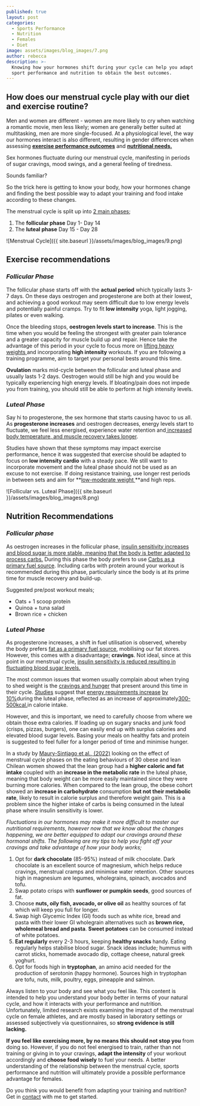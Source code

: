 ```yaml
---
published: true
layout: post
categories:
  - Sports Performance
  - Nutrition
  - Females
  - Diet
image: assets/images/blog_images/7.png
author: rebecca
description: >-
  Knowing how your hormones shift during your cycle can help you adapt your
  sport performance and nutrition to obtain the best outcomes.
---
```

## How does our menstrual cycle play with our diet and exercise routine? 

Men and women are different - women are more likely to cry when watching a romantic movie, men less likely; women are generally better suited at multitasking,  men are more single-focused. At a physiological level, the way our hormones interact is also different, resulting  in gender differences when assessing **[exercise performance outcomes](https://www.mdpi.com/1660-4601/19/9/4946/htm)** and **[nutritional needs. ](https://jissn.biomedcentral.com/articles/10.1186/s12970-021-00422-8)**

Sex hormones fluctuate during our menstrual cycle, manifesting in periods of sugar cravings, mood swings, and a general feeling of tiredness.

Sounds familiar? 

So the trick here is getting to know your body, how your hormones change and finding the best possible way to adapt your training and food intake according to these changes. 

The menstrual cycle is split up into [2 main phases](https://www.ncbi.nlm.nih.gov/books/NBK279054/); 

1. The **follicular phase** Day 1- Day 14
2. The **luteal phase**  Day 15 - Day 28 

![Menstrual Cycle]({{ site.baseurl }}/assets/images/blog_images/9.png)

## Exercise recommendations

### _Follicular Phase_

The follicular phase starts off with the **actual period** which typically lasts 3-7 days. On these days oestrogen and progesterone are both at their lowest, and achieving a good workout may seem difficult due to low energy levels and potentially painful cramps. Try to fit **low intensity** yoga, light jogging, pilates or even walking. 

Once the bleeding stops, **oestrogen levels start to increase**. This is the time when you would be feeling the strongest with greater pain tolerance and a greater capacity for muscle build up and repair. Hence take the advantage of this period in your cycle to focus more on [lifting heavy weights ](https://www.ncbi.nlm.nih.gov/pmc/articles/PMC4236309/)and incorporating **high intensity** workouts. If you are following a training programme, aim to target your personal bests around this time. 

**Ovulation** marks mid-cycle between the follicular and luteal phase and usually lasts 1-2 days. Oestrogen would still be high and you would be typically experiencing high energy levels. If bloating/pain does not impede you from training, you should still be able to perform at high intensity levels. 

### _Luteal Phase_

Say hi to progesterone, the sex hormone that starts causing havoc to us all. As **progesterone increases** and oestrogen decreases, energy levels start to fluctuate, we feel less energised, experience water retention and[ increased body temperature, and muscle recovery takes longer](https://jissn.biomedcentral.com/articles/10.1186/s12970-021-00422-8). 

Studies have shown that these symptoms may impact exercise performance, hence it was suggested that exercise should be adapted to focus on **low intensity cardio** with a steady pace. We still want to incorporate movement and the luteal phase should not be used as an excuse to not exercise. If doing resistance training, use longer rest periods in between sets and aim for **[low-moderate weight ](https://www.ncbi.nlm.nih.gov/pmc/articles/PMC5376807/)**and high reps. 

![Follicular vs. Luteal Phase]({{ site.baseurl }}/assets/images/blog_images/8.png)

## Nutrition Recommendations

### _Follicular phase_

As oestrogen increases in the follicular phase, [insulin sensitivity increases and blood sugar is more stable, meaning that the body is better adapted to process carbs.](https://jissn.biomedcentral.com/articles/10.1186/s12970-021-00422-8) During this phase the body prefers to use [Carbs as a primary fuel source](https://www.mdpi.com/978584). Including carbs with protein around your workout is recommended during this phase, particularly since the body is at its prime time for muscle recovery and build-up. 

Suggested pre/post workout meals; 

- Oats + 1 scoop protein 
- Quinoa + tuna salad
- Brown rice + chicken

### _Luteal Phase_

As progesterone increases, a shift in fuel utilisation is observed, whereby the body prefers [fat as a primary fuel source](https://www.mdpi.com/978584), mobilising our fat stores. However, this comes with a disadvantage; **cravings**. Not ideal, since at this point in our menstrual cycle, [insulin sensitivity is reduced resulting in fluctuating blood sugar levels.](https://jissn.biomedcentral.com/articles/10.1186/s12970-021-00422-8)

The most common issues that women usually complain about when trying to shed weight is the [cravings and hunger](https://www.sciencedirect.com/science/article/abs/pii/S0306453020301323) that present around this time in their cycle. [Studies](https://journals.plos.org/plosone/article?id=10.1371/journal.pone.0236025) suggest that [energy requirements increase](https://pubmed.ncbi.nlm.nih.gov/31981319/) [by 10%](https://www.cambridge.org/core/journals/proceedings-of-the-nutrition-society/article/resting-metabolic-rate-and-the-menstrual-cycle/FA5305059409B786DB3C4AE19183ECFB)during the luteal phase, reflected as an increase of approximately[300-500kcal.](https://www.sciencedirect.com/science/article/abs/pii/S0003426616300919?via%3Dihub)in calorie intake.

However, and this is important, we need to carefully choose from where we obtain those extra calories. If loading up on sugary snacks and junk food (crisps, pizzas, burgers), one can easily end up with surplus calories and elevated blood sugar levels. Basing your meals on healthy fats and protein is suggested to feel fuller for a longer period of time and minimise hunger. 

In a study by [ Maury-Sintjago et al., (2022)](https://www.mdpi.com/2072-6643/14/10/1997/htm) looking on the effect of menstrual cycle phases on the eating behaviours of 30 obese and lean Chilean women showed that the lean group had a **higher caloric and fat intake** coupled with an **increase in the metabolic rate** in the luteal phase, meaning that body weight can be more easily maintained since they were burning more calories. When compared to the lean group, the obese cohort showed an **increase in carbohydrate** consumption **but not their metabolic rate**, likely to result in calorie surplus and therefore weight gain. This is a problem since the higher intake of carbs is being consumed in the luteal phase where insulin sensitivity is lower.  

_Fluctuations in our hormones may make it more difficult to master our nutritional requirements, however now that we know about the changes happening, we are better equipped to adapt our cravings around these hormonal shifts. The following are my tips to help you fight off your cravings and take advantage of how your body works;_

1. Opt for **dark chocolate** (85-95%) instead of milk chocolate. Dark chocolate is an excellent source of magnesium, which helps reduce cravings, menstrual cramps and minimise water retention. Other sources high in magnesium are legumes, wholegrains, spinach, avocados and tofu. 
2. Swap potato crisps with **sunflower or pumpkin seeds**, good sources of fat.
3. Choose **nuts, oily fish, avocado, or olive oil** as healthy sources of fat which will keep you full for longer. 
4. Swap high Glycemic Index (GI) foods such as white rice, bread and pasta with their lower GI wholegrain alternatives such as **brown rice, wholemeal bread and pasta**. **Sweet potatoes** can be consumed instead of white potatoes.
5. **Eat regularly** every 2-3 hours, keeping **healthy snacks** handy. Eating regularly helps stabilise blood sugar. Snack ideas include; hummus with carrot sticks, homemade avocado dip, cottage cheese, natural greek yoghurt. 
6. Opt for foods high in **tryptophan**, an amino acid needed for the production of serotonin (happy hormone). Sources high in tryptophan are tofu, nuts, milk, poultry, eggs, pineapple and salmon. 

Always listen to your body and see what you feel like. This content is intended to help you understand your body better in terms of your natural cycle, and how it interacts with your performance and nutrition. Unfortunately, limited research exists examining the impact of the menstrual cycle on female athletes, and are mostly based in laboratory settings or assessed subjectively via questionnaires, so **strong evidence is still lacking.**

**If you feel like exercising more, by no means this should not stop you** from doing so. However, if you do not feel energised to train, rather than not training or giving in to your cravings, **adapt the intensity** of your workout accordingly and **choose food wisely** to fuel your needs. A better understanding of the relationship between the menstrual cycle, sports performance and nutrition will ultimately provide a possible performance advantage for females.

Do you think you would benefit from adapting your training and nutrition?
Get in [contact](/contact) with me to get started.
